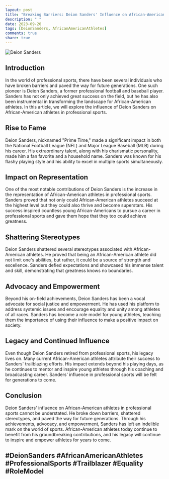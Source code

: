 ```yaml
---
layout: post
title: "Breaking Barriers: Deion Sanders' Influence on African-American Athletes in Professional Sports"
description: " "
date: 2023-09-20
tags: [DeionSanders, AfricanAmericanAthletes]
comments: true
share: true
---
```


![Deion Sanders](https://source.unsplash.com/1600x900/?athlete,sports)

## Introduction
In the world of professional sports, there have been several individuals who have broken barriers and paved the way for future generations. One such pioneer is Deion Sanders, a former professional football and baseball player. Sanders has not only achieved great success on the field, but he has also been instrumental in transforming the landscape for African-American athletes. In this article, we will explore the influence of Deion Sanders on African-American athletes in professional sports.

## Rise to Fame
Deion Sanders, nicknamed "Prime Time," made a significant impact in both the National Football League (NFL) and Major League Baseball (MLB) during his career. His extraordinary talent, along with his charismatic personality, made him a fan favorite and a household name. Sanders was known for his flashy playing style and his ability to excel in multiple sports simultaneously.

## Impact on Representation
One of the most notable contributions of Deion Sanders is the increase in the representation of African-American athletes in professional sports. Sanders proved that not only could African-American athletes succeed at the highest level but they could also thrive and become superstars. His success inspired countless young African-Americans to pursue a career in professional sports and gave them hope that they too could achieve greatness.

## Shattering Stereotypes
Deion Sanders shattered several stereotypes associated with African-American athletes. He proved that being an African-American athlete did not limit one's abilities, but rather, it could be a source of strength and excellence. Sanders defied expectations and showcased his immense talent and skill, demonstrating that greatness knows no boundaries.

## Advocacy and Empowerment
Beyond his on-field achievements, Deion Sanders has been a vocal advocate for social justice and empowerment. He has used his platform to address systemic issues and encourage equality and unity among athletes of all races. Sanders has become a role model for young athletes, teaching them the importance of using their influence to make a positive impact on society.

## Legacy and Continued Influence
Even though Deion Sanders retired from professional sports, his legacy lives on. Many current African-American athletes attribute their success to Sanders' trailblazing efforts. His impact extends beyond his playing days, as he continues to mentor and inspire young athletes through his coaching and broadcasting career. Sanders' influence in professional sports will be felt for generations to come.

## Conclusion
Deion Sanders' influence on African-American athletes in professional sports cannot be understated. He broke down barriers, shattered stereotypes, and paved the way for future generations. Through his achievements, advocacy, and empowerment, Sanders has left an indelible mark on the world of sports. African-American athletes today continue to benefit from his groundbreaking contributions, and his legacy will continue to inspire and empower athletes for years to come.

## #DeionSanders #AfricanAmericanAthletes #ProfessionalSports #Trailblazer #Equality #RoleModel